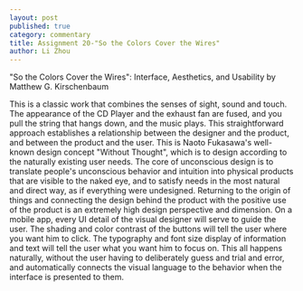 ```yaml
---
layout: post
published: true
category: commentary
title: Assignment 20-"So the Colors Cover the Wires"
author: Li Zhou
---
```

"So the Colors Cover the Wires": Interface, Aesthetics, and Usability by Matthew G. Kirschenbaum

This is a classic work that combines the senses of sight, sound and touch. The appearance of the CD Player and the exhaust fan are fused, and you pull the string that hangs down, and the music plays. This straightforward approach establishes a relationship between the designer and the product, and between the product and the user. This is Naoto Fukasawa's well-known design concept "Without Thought", which is to design according to the naturally existing user needs. The core of unconscious design is to translate people's unconscious behavior and intuition into physical products that are visible to the naked eye, and to satisfy needs in the most natural and direct way, as if everything were undesigned. Returning to the origin of things and connecting the design behind the product with the positive use of the product is an extremely high design perspective and dimension. On a mobile app, every UI detail of the visual designer will serve to guide the user. The shading and color contrast of the buttons will tell the user where you want him to click. The typography and font size display of information and text will tell the user what you want him to focus on. This all happens naturally, without the user having to deliberately guess and trial and error, and automatically connects the visual language to the behavior when the interface is presented to them.
